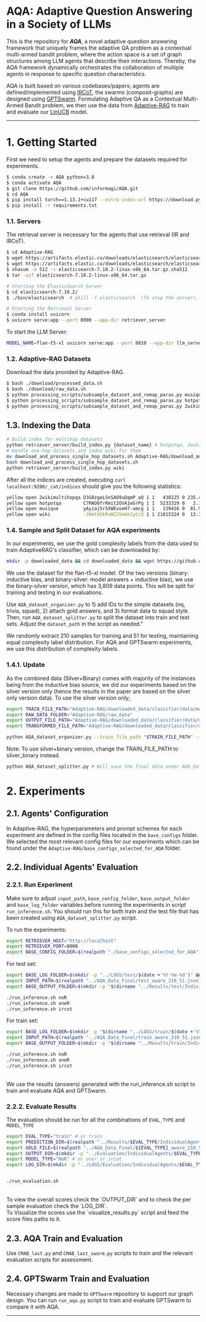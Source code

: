 # AQA: Adaptive Question Answering in a Society of LLMs

This is the repository for ***AQA***, a novel adaptive question answering framework that uniquely frames the adaptive QA problem as a contextual multi-armed bandit problem, where the action space is a set of graph structures among LLM agents that describe their interactions. Thereby, the AQA framework dynamically orchestrates the collaboration of multiple agents in response to specific question characteristics.

AQA is built based on various codebases/papers; agents are defined/implemented using [IRCoT](https://github.com/StonyBrookNLP/ircot), the swarms (composit-graphs) are designed using [GPTSwarm](https://github.com/metauto-ai/GPTSwarm/tree/main). Formulating Adaptive QA as a Contextual Multi-Armed Bandit problem, we then use the data from [Adaptive-RAG](https://github.com/starsuzi/Adaptive-RAG) to train and evaluate our [LinUCB](https://arxiv.org/pdf/1003.0146) model.

- - -

# 1. Getting Started 

First we need to setup the agents and prepare the datasets required for experiments.
```bash
$ conda create -n AQA python=3.8
$ conda activate AQA
$ git clone https://github.com/informagi/AQA.git
$ cd AQA
$ pip install torch==1.13.1+cu117 --extra-index-url https://download.pytorch.org/whl/cu117
$ pip install -r requirements.txt
```

### 1.1. Servers
The retrieval server is necessary for the agents that use retrieval (IR and IRCoT).
```bash
$ cd Adaptive-RAG
$ wget https://artifacts.elastic.co/downloads/elasticsearch/elasticsearch-7.10.2-linux-x86_64.tar.gz
$ wget https://artifacts.elastic.co/downloads/elasticsearch/elasticsearch-7.10.2-linux-x86_64.tar.gz.sha512
$ shasum -a 512 -c elasticsearch-7.10.2-linux-x86_64.tar.gz.sha512
$ tar -xzf elasticsearch-7.10.2-linux-x86_64.tar.gz

# Starting the ElasticSearch Server
$ cd elasticsearch-7.10.2/
$ ./bin/elasticsearch  # pkill -f elasticsearch  (To stop the server),  curl http://localhost:9200 (To check the elasticsearch server is running)

# Starting the Retrieval Server
$ conda install uvicorn 
$ uvicorn serve:app --port 8000 --app-dir retriever_server
```

To start the LLM Server:

```bash
MODEL_NAME=flan-t5-xl uvicorn serve:app --port 8010 --app-dir llm_server # model_name: flan-t5-xxl, flan-t5-xl
```


### 1.2. Adaptive-RAG Datasets 
Download the data provided by Adaptive-RAG.
```bash
$ bash ./download/processed_data.sh
$ bash ./download/raw_data.sh
$ python processing_scripts/subsample_dataset_and_remap_paras.py musique dev_diff_size 500
$ python processing_scripts/subsample_dataset_and_remap_paras.py hotpotqa dev_diff_size 500
$ python processing_scripts/subsample_dataset_and_remap_paras.py 2wikimultihopqa dev_diff_size 500
```

## 1.3. Indexing the Data
```bash
# Build index for multihop datasets 
python retriever_server/build_index.py {dataset_name} # hotpotqa, 2wikimultihopqa, musique
# Handle one-hop datasets and index wiki for them
mv download_and_process_single_hop_datasets.sh Adaptive-RAG/download_and_process_single_hop_datasets.sh
bash download_and_process_single_hop_datasets.sh
python retriever_server/build_index.py wiki
```
After all the indices are created, executing `curl localhost:9200/_cat/indices` should give you the following statistics:
```bash
yellow open 2wikimultihopqa D3G8zgeLSnSAO9uDqmP_aQ 1 1   430225 0 235.4mb 235.4mb
yellow open hotpotqa        C7MAO0frRmit2OVA1eGrPg 1 1  5233329 0   2.1gb   2.1gb
yellow open musique         yAyiaj5rSXWEvoeH7-umcg 1 1   139416 0  81.9mb  81.9mb
yellow open wiki            -J8mtXSkRxWZJ5mGkIyCcQ 1 1 21015324 0  13.3gb  13.3gb
```

### 1.4. Sample and Split Dataset for AQA experiments

In our experiments, we use the gold complexity labels from the data used to train AdaptiveRAG's classifier, which can be downloaded by:
```bash
mkdir -p downloaded_data && cd downloaded_data && wget https://github.com/starsuzi/Adaptive-RAG/raw/main/data.tar.gz && tar -xzvf data.tar.gz && rm data.tar.gz
```

We use the dataset for the flan-t5-xl model. Of the two versions (binary: inductive bias, and binary-silver: model answers + inductive bias), we use the binary-silver version, which has 3,809 data points. This will be split for training and testing in our evaluations.

Use `AQA_dataset_organizer.py` to 1) add IDs to the simple datasets (nq, trivia, squad), 2) attach gold answers, and 3) format data to squad style. Then, run `AQA_dataset_splitter.py` to split the dataset into train and test sets. Adjust the `dataset_path` in the script as needed."

We randomly extract 210 samples for training and 51 for testing, maintaining equal complexity label distribution. For AQA and GPTSwarm experiments, we use this distribution of complexity labels.

### 1.4.1. Update
As the combined data (Silver+Binary) comes with majority of the instances being from the inductive bias source, we did our experiments based on the silver version only (hence the results in the paper are based on the silver only version data). 
To use the silver version only;

```bash
export TRAIN_FILE_PATH="Adaptive-RAG/downloaded_data/classifier/data/musique_hotpot_wiki2_nq_tqa_sqd/flan_t5_xl/silver/train.json"
export RAW_DATA_FOLDER="Adaptive-RAG/raw_data"
export OUTPUT_FILE_PATH="Adaptive-RAG/downloaded_data/classifier/data/musique_hotpot_wiki2_nq_tqa_sqd/flan_t5_xl/silver/train_w_answers.json"
export TRANSFORMED_FILE_PATH="Adaptive-RAG/downloaded_data/classifier/data/musique_hotpot_wiki2_nq_tqa_sqd/flan_t5_xl/silver/train_w_answers_in_squad_format.json"

python AQA_dataset_organizer.py --train_file_path "$TRAIN_FILE_PATH" --raw_data_folder "$RAW_DATA_FOLDER" --output_file_path "$OUTPUT_FILE_PATH" --transformed_file_path "$TRANSFORMED_FILE_PATH"

```
Note: To use silver+binary version, change the TRAIN_FILE_PATH to silver_binary instead.

```bash
python AQA_dataset_splitter.py # Will save the final data under AQA_Data_Final folder
```

# 2. Experiments

## 2.1. Agents' Configuration
In Adaptive-RAG, the hyperparameters and prompt schemes for each experiment are defined in the config files located in the `base_configs` folder. We selected the most relevant config files for our experiments which can be found under the `Adaptive-RAG/base_configs_selected_for_AQA` folder.

## 2.2. Individual Agents' Evaluation

### 2.2.1. Run Experiment
Make sure to adjust `input_path`, `base_config_folder`, `base_output_folder` and `base_log_folder` variables before running the experiments in script `run_inference.sh`. You should run this for both train and the test file that has been created using `AQA_dataset_splitter.py` script.

To run the experiments:

```bash
export RETRIEVER_HOST="http://localhost"
export RETRIEVER_PORT=8000
export BASE_CONFIG_FOLDER=$(realpath "./base_configs_selected_for_AQA")
```
For test set:

```bash
export BASE_LOG_FOLDER=$(mkdir -p "../LOGS/test/$(date +'%Y-%m-%d')" && realpath "../LOGS/test/$(date +'%Y-%m-%d')")
export INPUT_PATH=$(realpath "../AQA_Data_Final/test_aware_210_51.jsonl")
export BASE_OUTPUT_FOLDER=$(mkdir -p "$(dirname "../Results/test/IndividualAgents")" && realpath "../Results/test/IndividualAgents")

./run_inference.sh noR
./run_inference.sh oneR
./run_inference.sh ircot

```


For train set:
```bash
export BASE_LOG_FOLDER=$(mkdir -p "$(dirname "../LOGS/train/$(date +'%Y-%m-%d')")" && realpath "../LOGS/train/$(date +'%Y-%m-%d')")
export INPUT_PATH=$(realpath "../AQA_Data_Final/train_aware_210_51.jsonl")
export BASE_OUTPUT_FOLDER=$(mkdir -p "$(dirname "../Results/train/IndividualAgents")" && realpath "../Results/train/IndividualAgents")

./run_inference.sh noR
./run_inference.sh oneR
./run_inference.sh ircot

```
<br>
We use the results (answers) generated with the run_inference.sh script to train and evaluate AQA and GPTSwarm. 


### 2.2.2. Evaluate Results
The evaluation should be run for all the combinations of `EVAL_TYPE` and `MODEL_TYPE`

```bash
export EVAL_TYPE="train" # or train
export PREDICTION_DIR=$(realpath "../Results/$EVAL_TYPE/IndividualAgents")
export GOLD_FILE=$(realpath "../AQA_Data_Final/${EVAL_TYPE}_aware_210_51.jsonl")
export OUTPUT_DIR=$(mkdir -p "../Evaluation/IndividualAgents/$EVAL_TYPE" && realpath "../Evaluation/IndividualAgents/$EVAL_TYPE")
export MODEL_TYPE="NoR" # or oner or ircot 
export LOG_DIR=$(mkdir -p "../LOGS/Evaluation/IndividualAgents/$EVAL_TYPE/$(date +'%Y-%m-%d')" && realpath "../LOGS/Evaluation/IndividualAgents/$EVAL_TYPE/$(date +'%Y-%m-%d')")


./run_evaluation.sh
```
<br>
To view the overall scores check the `OUTPUT_DIR` and to check the per sample evaluation check the `LOG_DIR`.
<br>
To Visualize the scores use the `visualize_results.py` script and feed the score files paths to it. 


## 2.3. AQA Train and Evaluation
Use `CMAB_last.py` and `CMAB_last_swarm.py` scripts to train and the relevant evaluation scripts for assessment. 

## 2.4. GPTSwarm Train and Evaluation
Necessary changes are made to `GPTSwarm` repository to support our graph design. You can run `run_aqa.py` script to train and evaluate GPTSwarm to compare it with AQA.

- - - 